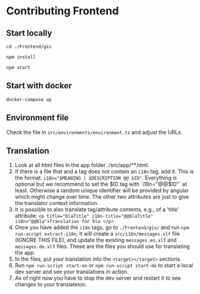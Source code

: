 # Contributing Frontend

## Start locally

```
cd ./Frontend/gis

npm install

npm start
```

## Start with docker

```
docker-compose up
```

## Environment file

Check the file in `src/environments/environment.ts` and adjust the URLs.

## Translation

1. Look at all html files in the app folder ./src/app/**.html.
2. If there is a file that and a tag does not contain an `i18n` tag, add it. This is the format: `i18n="$MEANING | $DESCRIPTION @@ $ID"`.
Everything is optional but we recommend to set the $ID tag with `i18n="@@$ID"` at least. Otherwise a random unique identifier will be provided by angular which might change over time. The other two attributes are just to give the translator context information.
3. It is possible to also translate tag/attribute contents, e.g., of a 'title' attribute: `<p title="blaTitle" i18n-title="@@blaTitle"  i18n="@@bla">Translation for bla </p>`
4. Once you have added the `i18n` tags, go to `./Frontend/gis/` and run `npm run-script extract-i18n`; it will create a `src/i18n/messages.xlf` file (IGNORE THIS FILE), and update the existing `messages.en.xlf` and `messages.de.xlf` files. These are the files you should use for translating the app.
5. In the files, put your translation into the `<target></target>` sections.
6. Run `npm run-script start-en` or `npm run-script start-de` to start a local dev server and see your translations in action.
7. As of right now you have to stop the dev server and restart it to see changes to your translateion.